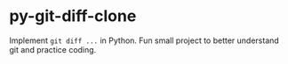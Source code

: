 # py-git-diff-clone

Implement `git diff ...` in Python. Fun small project to better understand git
and practice coding.
